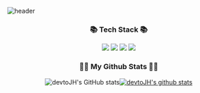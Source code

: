 ![header](https://capsule-render.vercel.app/api?type=waving&color=4bc0c8&height=300&section=header&text=welcome!%20&fontColor=FFFFFF&fontSize=90&fontAlignY=40&desc=JIHYUN's%20GitHub%20profile&descSize=20&descAlign=65&descAlignY=55)

<h3 align="center">📚 Tech Stack 📚</h3>
<div align="center">
<img src="https://img.shields.io/badge/Python-3766AB?style=flat-square&logo=Python&logoColor=white"/></a>
<img src="https://img.shields.io/badge/HTML5-E34F26?style=flat-square&logo=HTML5&logoColor=white"/></a>
<img src="https://img.shields.io/badge/CSS-1572B6?style=flat-square&logo=CSS3&logoColor=white"/></a>
<img src="https://img.shields.io/badge/JavaScript-F7DF1E?style=flat-square&logo=HTML5&logoColor=white"/></a>


<h3 align="center">👩‍💻 My Github Stats 👩‍💻</h3>
<div align="center">
    
![devtoJH's GitHub stats](https://github-readme-stats.vercel.app/api?username=devtoJH&show_icons=true&theme=vue)[![devtoJH's github stats](https://github-readme-stats.vercel.app/api/top-langs/?username=devtoJH&show_icons=true&hide_border=true&title_color=004386&icon_color=004386&layout=compact)](https://github.com/devtoJH)
